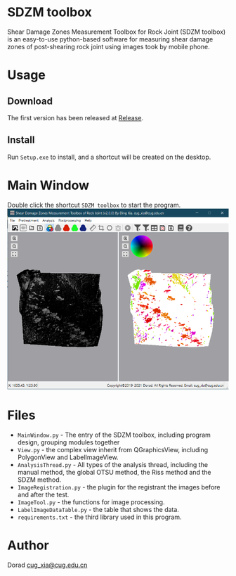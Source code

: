 # SDZM toolbox
Shear Damage Zones Measurement Toolbox for Rock Joint (SDZM toolbox) is an easy-to-use python-based software for measuring shear damage zones of post-shearing rock joint using images took by mobile phone.

# Usage
## Download
The first version has been released at [Release](https://github.com/Doradx/SDZMtoolbox/releases/latest).
## Install
Run ```Setup.exe``` to install, and a shortcut will be created on the desktop.

# Main Window
Double click the shortcut ```SDZM toolbox``` to start the program.
![](https://raw.githubusercontent.com/Doradx/SDZMtoolbox/master/static/MainWindow.png)

# Files

- `MainWindow.py` - The entry of the SDZM toolbox, including program design, grouping modules together
- `View.py` - the complex view inherit from QGraphicsView, including PolygonView and LabelImageView.
- `AnalysisThread.py` - All types of the analysis thread, including the manual method, the global OTSU method, the Riss method and the SDZM method.
- `ImageRegistration.py` - the plugin for the registrant the images before and after the test.
- `ImageTool.py` - the functions for image processing.
- `LabelImageDataTable.py` - the table that shows the data.
- `requirements.txt` - the third library used in this program.

# Author
Dorad
cug_xia@cug.edu.cn